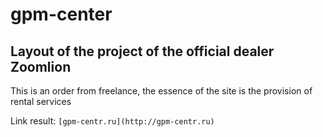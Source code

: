 # gpm-center
## Layout of the project of the official dealer Zoomlion

This is an order from freelance, the essence of the site is the provision of rental services

Link result: ```[gpm-centr.ru](http://gpm-centr.ru)```
